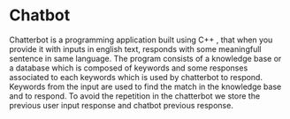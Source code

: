 # Chatbot
Chatterbot is a programming application built using C++ , that when you  provide it with inputs in english text, responds with some meaningfull sentence in same language.
The program consists of a knowledge base or a database which is composed of keywords and some responses associated to each keywords which is used by chatterbot to respond.
Keywords from the input are  used to find the match in the knowledge base and to respond.
To avoid the repetition in the chatterbot we store the previous user input response and chatbot previous response.
